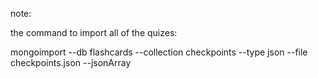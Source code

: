 note:

the command to import all of the quizes:

mongoimport --db flashcards --collection checkpoints --type json --file checkpoints.json --jsonArray